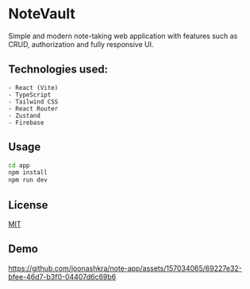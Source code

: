 # NoteVault

Simple and modern note-taking web application with features such as CRUD, authorization and fully responsive UI.

## Technologies used:
    - React (Vite)
    - TypeScript
    - Tailwind CSS
    - React Router
    - Zustand
    - Firebase

## Usage

```bash
cd app
npm install
npm run dev
```

## License

[MIT](https://choosealicense.com/licenses/mit/)

## Demo

https://github.com/joonashkra/note-app/assets/157034065/69227e32-bfee-46d7-b3f0-04407d6c69b6
